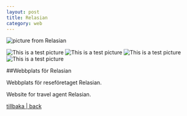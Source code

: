 ```yaml
---
layout: post
title: Relasian
category: web
---
```


![picture from Relasian]({{site.url}}/images/rela1.png)

![This is a test picture]({{site.url}}/images/rela1.png)
![This is a test picture]({{site.url}}/images/rela2.png)
![This is a test picture]({{site.url}}/images/rela3.png)
![This is a test picture]({{site.url}}/images/rela4.png)

##Webbplats för Relasian


Webbplats för reseföretaget Relasian.

Website for travel agent Relasian. 

[tillbaka | back]({{site.url}})
